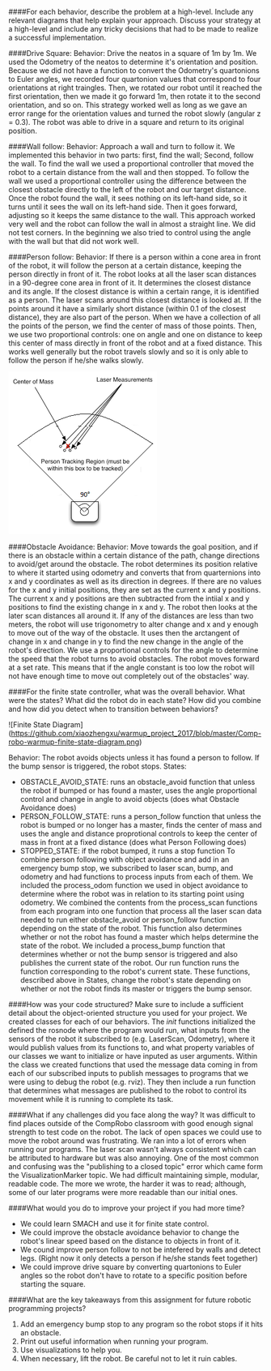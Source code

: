 ####For each behavior, describe the problem at a high-level. Include any relevant diagrams that help explain your approach.  Discuss your strategy at a high-level and include any tricky decisions that had to be made to realize a successful implementation.

####Drive Square:
Behavior: Drive the neatos in a square of 1m by 1m.
We used the Odometry of the neatos to determine it's orientation and position. Because we did not have a function to convert the Odometry's quartonions to Euler angles, we recorded four quartonion values that correspond to four orientations at right traingles. Then, we rotated our robot until it reached the first orientation, then we made it go forward 1m, then rotate it to the second orientation, and so on. This strategy worked well as long as we gave an error range for the orientation values and turned the robot slowly (angular z = 0.3). The robot was able to drive in a square and return to its original position.

####Wall follow:
Behavior: Approach a wall and turn to follow it.
We implemented this behavior in two parts: first, find the wall; Second, follow the wall. To find the wall we used a proportional controller that moved the robot to a certain distance from the wall and then stopped. To follow the wall we used a proportional controller using the difference between the closest obstacle directly to the left of the robot and our target distance. Once the robot found the wall, it sees nothing on its left-hand side, so it turns until it sees the wall on its left-hand side. Then it goes forward, adjusting so it keeps the same distance to the wall. This approach worked very well and the robot can follow the wall in almost a straight line. We did not test corners. In the beginning we also tried to control using the angle with the wall but that did not work well.

####Person follow:
Behavior: If there is a person within a cone area in front of the robot, it will follow the person at a certain distance, keeping the person directly in front of it. 
The robot looks at all the laser scan distances in a 90-degree cone area in front of it. It determines the closest distance and its angle. If the closest distance is within a certain range, it is identified as a person. The laser scans around this closest distance is looked at. If the points around it have a similarly short distance (within 0.1 of the closest distance), they are also part of the person. When we have a collection of all the points of the person, we find the center of mass of those points. Then, we use two proportional controls: one on angle and one on distance to keep this center of mass directly in front of the robot and at a fixed distance. This works well generally but the robot travels slowly and so it is only able to follow the person if he/she walks slowly.

![Person Following diagram](https://github.com/xiaozhengxu/warmup_project_2017/blob/master/Person%20Following.png)

####Obstacle Avoidance:
Behavior: Move towards the goal position, and if there is an obstacle within a certain distance of the path, change directions to avoid/get around the obstacle.
The robot determines its position relative to where it started using odometry and converts that from quarternions into x and y coordinates as well as its direction in degrees. If there are no values for the x and y initial positions, they are set as the current x and y positions. The current x and y positions are then subtracted from the intiial x and y positions to find the existing change in x and y. The robot then looks at the later scan distances all around it. If any of the distances are less than two meters, the robot will use trigonometry to alter change and x and y enough to move out of the way of the obstacle. It uses then the arctangent of change in x and change in y to find the new change in the angle of the robot's direction. We use a proportional controls for the angle to determine the speed that the robot turns to avoid obstacles. The robot moves forward at a set rate. This means that if the angle constant is too low the robot will not have enough time to move out completely out of the obstacles' way.


####For the finite state controller, what was the overall behavior. What were the states? What did the robot do in each state? How did you combine and how did you detect when to transition between behaviors? 

![Finite State Diagram] (https://github.com/xiaozhengxu/warmup_project_2017/blob/master/Comp-robo-warmup-finite-state-diagram.png)

Behavior: The robot avoids objects unless it has found a person to follow. If the bump sensor is triggered, the robot stops.
States: 
- OBSTACLE_AVOID_STATE: runs an obstacle_avoid function that unless the robot if bumped or has found a master, uses the angle proportional control and change in angle to avoid objects (does what Obstacle Avoidance does)
- PERSON_FOLLOW_STATE: runs a person_follow function that unless the robot is bumped or no longer has a master, finds the center of mass and uses the angle and distance proprotional controls to keep the center of mass in front at a fixed distance (does what Person Following does)
- STOPPED_STATE: if the robot bumped, it runs a stop function 
To combine person following with object avoidance and add in an emergency bump stop, we subscribed to laser scan, bump, and odometry and had functions to process inputs from each of them. We included the process_odom function we used in object avoidance to determine where the robot was in relation to its starting point using odometry. We combined the contents from the process_scan functions from each program into one function that process all the laser scan data needed to run either obstacle_avoid or person_follow function depending on the state of the robot. This function also determines whether or not the robot has found a master which helps determine the state of the robot. We included a process_bump function that determines whether or not the bump sensor is triggered and also publishes the current state of the robot. Our run function runs the function corresponding to the robot's current state. These functions, described above in States, change the robot's state depending on whether or not the robot finds its master or triggers the bump sensor. 

####How was your code structured?  Make sure to include a sufficient detail about the object-oriented structure you used for your project.
We created classes for each of our behaviors. The _init_ functions initialized the defined the rosnode where the program would run, what inputs from the sensors of the robot it subscribed to (e.g. LaserScan, Odometry), where it would publish values from its functions to, and what property variables of our classes we want to initialize or have inputed as user arguments. Within the class we created functions that used the message data coming in from each of our subscribed inputs to publish messages to programs that we were using to debug the robot (e.g. rviz). They then include a run function that determines what messages are published to the robot to control its movement while it is running to complete its task. 

####What if any challenges did you face along the way? 
It was difficult to find places outside of the CompRobo classroom with good enough signal strength to test code on the robot. The lack of open spaces we could use to move the robot around was frustrating. We ran into a lot of errors when running our programs. The laser scan wasn't always consistent which can be attributed to hardware but was also annoying. One of the most common and confusing was the "publishing to a closed topic" error which came form the VisualizationMarker topic. We had difficult maintaining simple, modular, readable code. The more we wrote, the harder it was to read; although, some of our later programs were more readable than our initial ones.


####What would you do to improve your project if you had more time? 
- We could learn SMACH and use it for finite state control.
- We could improve the obstacle avoidance behavior to change the robot's linear speed based on the distance to objects in front of it. 
- We cound improve person follow to not be intefered by walls and detect legs. (Right now it only detects a person if he/she stands feet together)
- We could improve drive square by converting quartonions to Euler angles so the robot don't have to rotate to a specific position before starting the square.


####What are the key takeaways from this assignment for future robotic programming projects?
1. Add an emergency bump stop to any program so the robot stops if it hits an obstacle.
2. Print out useful information when running your program.
3. Use visualizations to help you. 
4. When necessary, lift the robot. Be careful not to let it ruin cables. 
